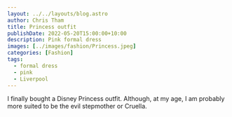 ```yaml
---
layout: ../../layouts/blog.astro
author: Chris Tham
title: Princess outfit
publishDate: 2022-05-20T15:00:00+10:00
description: Pink formal dress
images: [../images/fashion/Princess.jpeg]
categories: [Fashion]
tags:
  - formal dress
  - pink
  - Liverpool
---
```


I finally bought a Disney Princess outfit. Although, at my age, I am probably more suited to be the evil stepmother or Cruella.
